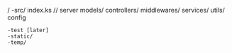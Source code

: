 /
    -src/
        index.ks // server
        models/
        controllers/
        middlewares/
        services/
        utils/
        config

    -test [later]
    -static/
    -temp/
